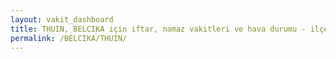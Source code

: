 ```yaml
---
layout: vakit_dashboard
title: THUIN, BELCIKA için iftar, namaz vakitleri ve hava durumu - ilçe/eyalet seç
permalink: /BELCIKA/THUIN/
---
```


<script type="text/javascript">
  var GLOBAL_COUNTRY = 'BELCIKA';
  var GLOBAL_CITY = 'THUIN';
  var GLOBAL_STATE = '';
  var lat = 72;
  var lon = 21;
</script>
